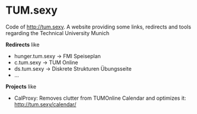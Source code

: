 TUM.sexy
========

Code of http://tum.sexy. A website providing some links, redirects and tools regarding the Technical University Munich


**Redirects** like 
* hunger.tum.sexy → FMI Speiseplan
* c.tum.sexy → TUM Online
* ds.tum.sexy → Diskrete Strukturen Übungsseite
* ...
 
 
**Projects** like
* CalProxy: Removes clutter from TUMOnline Calendar and optimizes it: http://tum.sexy/calendar/
